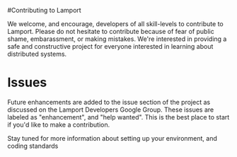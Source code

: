 #Contributing to Lamport

We welcome, and encourage, developers of all skill-levels to contribute to Lamport. Please do not hesitate to contribute because of fear of public shame, embarassment, or making mistakes. We're interested in providing a safe and constructive project for everyone interested in learning about distributed systems.

# Issues

Future enhancements are added to the issue section of the project as discussed on the Lamport Developers Google Group. These issues are labeled as "enhancement", and "help wanted". This is the best place to start if you'd like to make a contribution.

Stay tuned for more information about setting up your environment, and coding standards
